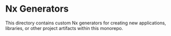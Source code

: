 # Nx Generators

This directory contains custom Nx generators for creating new applications, libraries, or other project artifacts within this monorepo.
